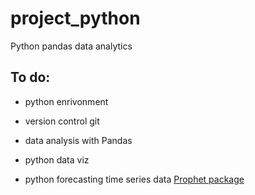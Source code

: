 # project_python
Python pandas data analytics

## To do:

* python enrivonment

* version control git

* data analysis with Pandas 

* python data viz

* python forecasting time series data [Prophet package](https://facebook.github.io/prophet/)

